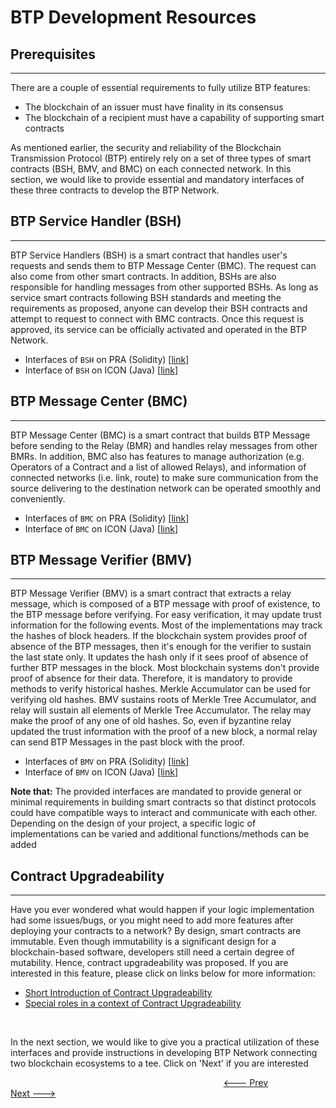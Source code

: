 # BTP Development Resources

## Prerequisites

____

There are a couple of essential requirements to fully utilize BTP features:

- The blockchain of an issuer must have finality in its consensus
- The blockchain of a recipient must have a capability of supporting smart contracts

As mentioned earlier, the security and reliability of the Blockchain Transmission Protocol (BTP) entirely rely on a set of three types of smart contracts (BSH, BMV, and BMC) on each connected network. In this section, we would like to provide essential and mandatory interfaces of these three contracts to develop the BTP Network.

## BTP Service Handler (BSH)

____

BTP Service Handlers (BSH) is a smart contract that handles user's requests and sends them to BTP Message Center (BMC). The request can also come from other smart contracts. In addition, BSHs are also responsible for handling messages from other supported BSHs. As long as service smart contracts following BSH standards and meeting the requirements as proposed, anyone can develop their BSH contracts and attempt to request to connect with BMC contracts. Once this request is approved, its service can be officially activated and operated in the BTP Network.

- Interfaces of `BSH` on PRA (Solidity) [[link](BSH.md)]
- Interface of `BSH` on ICON (Java) [[link](https://github.com/icon-project/btp/blob/master/doc/bsh.md)]

## BTP Message Center (BMC)

____

BTP Message Center (BMC) is a smart contract that builds BTP Message before sending to the Relay (BMR) and handles relay messages from other BMRs. In addition, BMC also has features to manage authorization (e.g. Operators of a Contract and a list of allowed Relays), and information of connected networks (i.e. link, route) to make sure communication from the source delivering to the destination network can be operated smoothly and conveniently.

- Interfaces of `BMC` on PRA (Solidity) [[link](BMC.md)]
- Interface of `BMC` on ICON (Java) [[link](https://github.com/icon-project/btp/blob/master/doc/bmc.md)]

## BTP Message Verifier (BMV)

____

BTP Message Verifier (BMV) is a smart contract that extracts a relay message, which is composed of a BTP message with proof of existence, to the BTP message before verifying. For easy verification, it may update trust information for the following events. Most of the implementations may track the hashes of block headers. If the blockchain system provides proof of absence of the BTP messages, then it's enough for the verifier to sustain the last state only. It updates the hash only if it sees proof of absence of further BTP messages in the block. Most blockchain systems don't provide proof of absence for their data. Therefore, it is mandatory to provide methods to verify historical hashes. Merkle Accumulator can be used for verifying old hashes. BMV sustains roots of Merkle Tree Accumulator, and relay will sustain all elements of Merkle Tree Accumulator. The relay may make the proof of any one of old hashes. So, even if byzantine relay updated the trust information with the proof of a new block, a normal relay can send BTP Messages in the past block with the proof.

- Interfaces of `BMV` on PRA (Solidity) [[link](BMV.md)]
- Interface of `BMV` on ICON (Java) [[link](https://github.com/icon-project/btp/blob/master/doc/bmv.md)]

**Note that:** The provided interfaces are mandated to provide general or minimal requirements in building smart contracts so that distinct protocols could have compatible ways to interact and communicate with each other. Depending on the design of your project, a specific logic of implementations can be varied and additional functions/methods can be added

## Contract Upgradeability

____

Have you ever wondered what would happen if your logic implementation had some issues/bugs, or you might need to add more features after deploying your contracts to a network? By design, smart contracts are immutable. Even though immutability is a significant design for a blockchain-based software, developers still need a certain degree of mutability. Hence, contract upgradeability was proposed. If you are interested in this feature, please click on links below for more information:

- [Short Introduction of Contract Upgradeability](Contract-Upgradeability.md)
- [Special roles in a context of Contract Upgradeability](Special-Roles.md)

&nbsp;

In the next section, we would like to give you a practical utilization of these interfaces and provide instructions in developing BTP Network connecting two blockchain ecosystems to a tee. Click on 'Next' if you are interested

&emsp; &emsp; &emsp; &emsp; &emsp; &emsp; &emsp; &emsp; &emsp; &emsp; &emsp; &emsp; &emsp; &emsp; &emsp; &emsp; &emsp; &emsp; &emsp;
[<--- Prev](./Overview.md) &emsp; &emsp; &emsp; &emsp; [Next --->](./BTP-Development-Instructions.md)

<!--<p align="center">-->
<!--  <a href="https://git.baikal.io/icon/btp/-/blob/BTPDocument/Overview.md" class="button"><--- Prev &emsp; &emsp;</a>-->
<!--  <a href="https://git.baikal.io/icon/btp/-/blob/BTPDocument/BTP-Development-Instructions.md" class="button">&emsp; &emsp; Next </a>-->
<!--</p> -->
